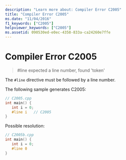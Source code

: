 ```yaml
---
description: "Learn more about: Compiler Error C2005"
title: "Compiler Error C2005"
ms.date: "11/04/2016"
f1_keywords: ["C2005"]
helpviewer_keywords: ["C2005"]
ms.assetid: 090530ed-e0ec-4358-833a-ca24260e7ffe
---
```

# Compiler Error C2005

> #line expected a line number, found 'token'

The `#line` directive must be followed by a line number.

The following sample generates C2005:

```cpp
// C2005.cpp
int main() {
   int i = 0;
   #line i   // C2005
}
```

Possible resolution:

```cpp
// C2005b.cpp
int main() {
   int i = 0;
   #line 0
}
```
